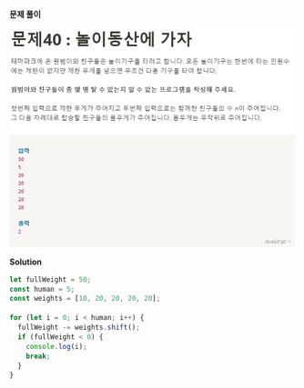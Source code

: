 **문제 풀이**

![이미지](../assets/images/result_40.PNG)

**Solution**

```javascript
let fullWeight = 50;
const human = 5;
const weights = [10, 20, 20, 20, 20];

for (let i = 0; i < human; i++) {
  fullWeight -= weights.shift();
  if (fullWeight < 0) {
    console.log(i);
    break;
  }
}
```

